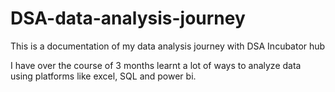 # DSA-data-analysis-journey
This is a documentation of my data analysis journey with DSA Incubator hub

I have over the course of 3 months learnt a lot of ways to analyze data using platforms like excel, SQL and power bi.
